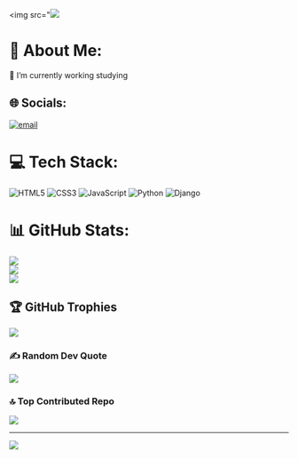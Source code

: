 <img src="<img src="https://i.ibb.co/bFsZDQz/68747470733a2f2f6d617275663030312d6d742e6769746875622e696f2f5072656d69756d2d44656c69766572792f776562.gif" />
# 💫 About Me:
🔭 I’m currently working studying


## 🌐 Socials:
[![email](https://img.shields.io/badge/Email-D14836?logo=gmail&logoColor=white)](mailto:rizwansheikh13102@gamil.com) 

# 💻 Tech Stack:
![HTML5](https://img.shields.io/badge/html5-%23E34F26.svg?style=flat&logo=html5&logoColor=white) ![CSS3](https://img.shields.io/badge/css3-%231572B6.svg?style=flat&logo=css3&logoColor=white) ![JavaScript](https://img.shields.io/badge/javascript-%23323330.svg?style=flat&logo=javascript&logoColor=%23F7DF1E) ![Python](https://img.shields.io/badge/python-3670A0?style=flat&logo=python&logoColor=ffdd54) ![Django](https://img.shields.io/badge/django-%23092E20.svg?style=flat&logo=django&logoColor=white)
# 📊 GitHub Stats:
![](https://github-readme-stats.vercel.app/api?username=RizwanARauf&theme=dark&hide_border=false&include_all_commits=false&count_private=false)<br/>
![](https://github-readme-streak-stats.herokuapp.com/?user=RizwanARauf&theme=dark&hide_border=false)<br/>
![](https://github-readme-stats.vercel.app/api/top-langs/?username=RizwanARauf&theme=dark&hide_border=false&include_all_commits=false&count_private=false&layout=compact)

## 🏆 GitHub Trophies
![](https://github-profile-trophy.vercel.app/?username=RizwanARauf&theme=radical&no-frame=false&no-bg=true&margin-w=4)

### ✍️ Random Dev Quote
![](https://quotes-github-readme.vercel.app/api?type=horizontal&theme=radical)

### 🔝 Top Contributed Repo
![](https://github-contributor-stats.vercel.app/api?username=RizwanARauf&limit=5&theme=radical&combine_all_yearly_contributions=true)

---
[![](https://visitcount.itsvg.in/api?id=RizwanARauf&icon=0&color=0)](https://visitcount.itsvg.in)

<!-- Proudly created with GPRM ( https://gprm.itsvg.in ) -->
